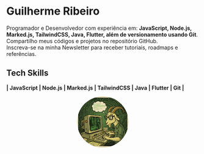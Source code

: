 # Guilherme Ribeiro

Programador e Desenvolvedor com experiência
em: **JavaScript, Node.js, Marked.js, TailwindCSS, 
Java, Flutter, além de versionamento
usando Git**.       
Compartilho meus códigos e projetos no repositório GitHub.       
Inscreva-se na minha Newsletter para receber tutoriais, roadmaps e referências.







## Tech Skills

**| JavaScript | Node.js | Marked.js | TailwindCSS | Java | Flutter | Git |**



  




<p align="center">
  <img src="./img/goatgreen.png" alt="Descrição da imagem" style="border-radius: 50%;
  width: 135px; height: 135px;">
</p>

